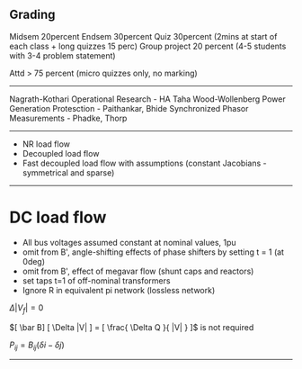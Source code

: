 
## Grading

Midsem 20percent
Endsem 30percent
Quiz 30percent (2mins at start of each class + long quizzes 15 perc)
Group project 20 percent (4-5 students with 3-4 problem statement)

Attd > 75 percent (micro quizzes only, no marking)

---

Nagrath-Kothari
Operational Research - HA Taha
Wood-Wollenberg Power Generation
Protesction - Paithankar, Bhide
Synchronized Phasor Measurements - Phadke, Thorp

---


- NR load flow
- Decoupled load flow
- Fast decoupled load flow with assumptions (constant Jacobians - symmetrical and sparse)

---

# DC load flow

- All bus voltages assumed constant at nominal values, 1pu
- omit from B', angle-shifting effects of phase shifters by setting t = 1 (at 0deg)
- omit from B', effect of megavar flow (shunt caps and reactors)
- set taps t=1 of off-nominal transformers
- Ignore R in equivalent pi network (lossless network)

$\Delta |V_f| = 0$

$[ \bar B] [ \Delta |V| ] = [ \frac{ \Delta Q }{ |V| } ]$ is not required

$P_{ij} = B_{ij} (\delta i - \delta j)$

---

